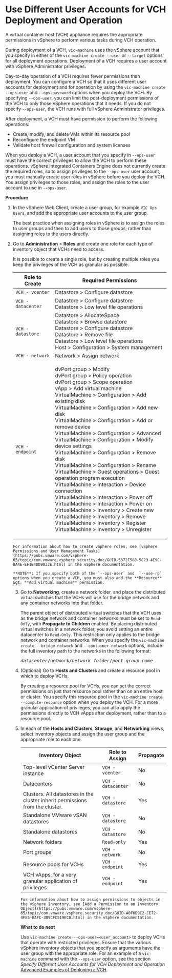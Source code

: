 # Use Different User Accounts for VCH Deployment and Operation #

A virtual container host (VCH) appliance requires the appropriate permissions in vSphere to perform various tasks during VCH operation. 

During deployment of a VCH, `vic-machine` uses the vSphere account that you specify in either of the `vic-machine create --user` or `--target` options for all deployment operations. Deployment of a VCH requires a user account with vSphere Administrator privileges. 

Day-to-day operation of a VCH requires fewer permissions than  deployment. You can configure a VCH so that it uses different user accounts for deployment and for operation by using the `vic-machine create --ops-user` and `--ops-password` options when you deploy the VCH. By specifying `--ops-user`, you can limit the post-deployment permissions of the VCH to only those vSphere operations that it needs. If you do not specify `--ops-user`, the VCH runs with full vSphere Administrator privileges.

After deployment, a VCH must have permission to perform the following operations:

- Create, modify, and delete VMs within its resource pool
- Reconfigure the endpoint VM
- Validate host firewall configuration and system licenses

When you deploy a VCH, a user account that you specify in `--ops-user` must have the correct privileges to allow the VCH to perform these operations. vSphere Integrated Containers Engine does not currently create the required roles, so to assign privileges to the `--ops-user` user account, you must manually create user roles in vSphere before you deploy the VCH. You assign  privileges to those roles, and assign the roles to the user account to use in `--ops-user`. 

**Procedure**

1. In the vSphere Web Client, create a user group, for example `VIC Ops Users`, and add the appropriate user accounts to the user group.

    The best practice when assigning roles in vSphere is to assign the roles to user groups and then to add users to those groups, rather than assigning roles to the users directly.

2. Go to **Administration** > **Roles** and create one role for each type of inventory object that VCHs need to access.

    It is possible to create a single role, but by creating multiple roles you keep the privileges of the VCH as granular as possible.

    <table>
<thead>
<tr>
<th><strong>Role to Create</strong></th>
<th><strong>Required Permissions</strong></th>
</tr>
</thead>
<tbody>
<tr>
<td><code>VCH - vcenter</code></td>
<td>Datastore &gt; Configure datastore</td>
</tr>
<tr>
<td><code>VCH - datacenter</code></td>
<td>Datastore &gt; Configure datastore<br>Datastore &gt; Low level file operations</td>
</tr>
<tr>
<td><code>VCH - datastore</code></td>
<td>Datastore &gt; AllocateSpace<br>Datastore &gt; Browse datastore <br>Datastore &gt; Configure datastore<br>Datastore &gt; Remove file<br>Datastore &gt; Low level file operations<br>Host &gt; Configuration &gt; System management</td>
</tr>
<tr>
<td><code>VCH - network</code></td>
<td>Network &gt; Assign network</td>
</tr>
<tr>
<td><code>VCH - endpoint</code></td>
<td><p>dvPort group &gt; Modify<br>
  dvPort group &gt; Policy operation<br>
  dvPort group &gt; Scope operation<br>
  vApp &gt; Add virtual machine<br>
  VirtualMachine &gt; Configuration &gt; Add existing disk<br>
  VirtualMachine &gt; Configuration &gt; Add new disk<br>
  VirtualMachine &gt; Configuration &gt; Add or remove device<br>
  VirtualMachine &gt; Configuration &gt; Advanced<br>
  VirtualMachine &gt; Configuration &gt; Modify device settings<br>
  VirtualMachine &gt; Configuration &gt; Remove disk<br>
  VirtualMachine &gt; Configuration &gt; Rename<br>
  VirtualMachine &gt; Guest operations &gt; Guest operation program execution<br>
  VirtualMachine &gt; Interaction &gt; Device connection<br>
  VirtualMachine &gt; Interaction &gt; Power off<br>
  VirtualMachine &gt; Interaction &gt; Power on<br>
  VirtualMachine &gt; Inventory &gt; Create new<br>
  VirtualMachine &gt; Inventory &gt; Remove<br>
  VirtualMachine &gt; Inventory &gt; Register<br>
  VirtualMachine &gt; Inventory &gt; Unregister</p>
  </td>
</tr></tbody></table>

    For information about how to create vSphere roles, see [vSphere Permissions and User Management Tasks](https://pubs.vmware.com/vsphere-65/topic/com.vmware.vsphere.security.doc/GUID-5372F580-5C23-4E9C-8A4E-EF1B4DD9033E.html) in the vSphere documentation. 

    **NOTE**: If you specify both of the `--ops-user` and  `--use-rp` options when you create a VCH, you must also add the **Resource** &gt; **Add virtual machine** permission.

3. Go to **Networking**, create a network folder, and place the distributed virtual switches that the VCHs will use for the bridge network and any container networks into that folder.

    The parent object of distributed virtual switches that the VCH uses  as the bridge network and container networks must be set to `Read-Only`, with **Propagate to Children** enabled. By placing distributed virtual switches in a network folder, you avoid setting an entire datacenter to `Read-Only`. This restriction only applies to the bridge network and container networks. When you specify the `vic-machine create --bridge-network` and `--container-network` options, include the full inventory path to the networks in the following format:<pre><i>datacenter</i>/network/<i>network_folder</i>/<i>port_group_name</i></pre>

2. (Optional) Go to **Hosts and Clusters** and create a resource pool in which to deploy VCHs.

    By creating a resource pool for VCHs, you can set the correct permissions on just that resource pool rather than on an entire host or cluster. You specify this resource pool in the `vic-machine create --compute-resource` option when you deploy the VCH. For a more granular application of privileges, you can also apply the permissions directly to VCH vApps after deployment, rather than to a resource pool.

5. In each of the **Hosts and Clusters**, **Storage**, and **Networking** views, select inventory objects and assign the user group and the appropriate role to each one.

    <table>
<thead>
<tr>
<th>Inventory Object</th>
<th>Role to Assign</th>
<th>Propagate</th>
</tr>
</thead>
<tbody>
<tr>
<td>Top-level vCenter Server instance</td>
<td><code>VCH - vcenter</code></td>
<td>No</td>
</tr>
<tr>
<td>Datacenters</td>
<td><code>VCH - datacenter</code></td>
<td>No</td>
</tr>
<tr>
<td>Clusters. All datastores in the cluster inherit permissions from the cluster.</td>
<td><code>VCH - datastore</code></td>
<td>Yes</td>
</tr>
<tr>
<td>Standalone VMware vSAN datastores</td>
<td><code>VCH - datastore</code></td>
<td>No</td>
</tr>
<tr>
<td>Standalone datastores</td>
<td><code>VCH - datastore</code></td>
<td>No</td>
</tr>
<tr>
<td>Network folders</td>
<td><code>Read-only</code></td>
<td>Yes</td>
</tr>
<tr>
<td>Port groups</td>
<td><code>VCH - network</code></td>
<td>No</td>
</tr>
<tr>
<td>Resource pools for VCHs</td>
<td><code>VCH - endpoint</code></td>
<td>Yes</td>
</tr>
<tr>
<td>VCH vApps, for a very granular application of privileges</td>
<td><code>VCH - endpoint</code></td>
<td>Yes</td>
</tr></tbody></table>

    For information about how to assign permissions to objects in the vSphere Inventory, see [Add a Permission to an Inventory Object](https://pubs.vmware.com/vsphere-65/topic/com.vmware.vsphere.security.doc/GUID-A0F6D9C2-CE72-4FE5-BAFC-309CFC519EC8.html) in the vSphere documentation.

**What to do next**

Use `vic-machine create --ops-user=<user_account>` to deploy VCHs that operate with restricted privileges. Ensure that the various vSphere inventory objects that you specify as arguments have the user group with the appropriate role. For an example of a `vic-machine` command with the `--ops-user` option, see the section *Specify Different User Accounts for VCH Deployment and Operation* [Advanced Examples of Deploying a VCH](vch_installer_examples.md#ops-user).